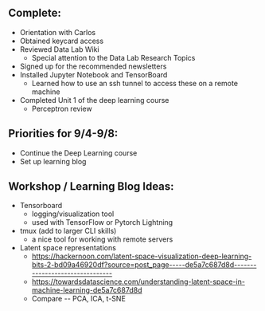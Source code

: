 ## Complete:
- Orientation with Carlos
- Obtained keycard access
- Reviewed Data Lab Wiki
	- Special attention to the Data Lab Research Topics
- Signed up for the recommended newsletters
- Installed Jupyter Notebook and TensorBoard
	- Learned how to use an ssh tunnel to access these on a remote machine
- Completed Unit 1 of the deep learning course
  	- Perceptron review

## Priorities for 9/4-9/8:
- Continue the Deep Learning course
- Set up learning blog

## Workshop / Learning Blog Ideas:
- Tensorboard
	- logging/visualization tool
	- used with TensorFlow or Pytorch Lightning
- tmux (add to larger CLI skills)
	- a nice tool for working with remote servers
- Latent space representations
	- https://hackernoon.com/latent-space-visualization-deep-learning-bits-2-bd09a46920df?source=post_page-----de5a7c687d8d--------------------------------
	- https://towardsdatascience.com/understanding-latent-space-in-machine-learning-de5a7c687d8d
	- Compare -- PCA, ICA, t-SNE

